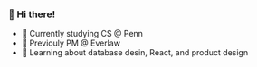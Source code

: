 ### 👋 Hi there! 
- 📍 Currently studying CS @ Penn
- 🤔 Previouly PM @ Everlaw
- 🌱 Learning about database desin, React, and product design
